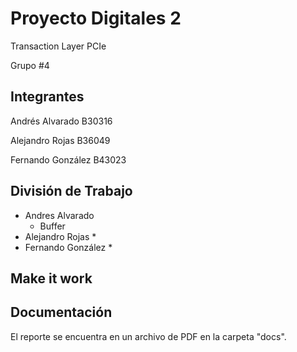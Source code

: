 # Proyecto Digitales 2

Transaction Layer PCIe

Grupo #4

## Integrantes

Andrés Alvarado B30316

Alejandro Rojas B36049

Fernando González B43023

## División de Trabajo

* Andres Alvarado
  * Buffer
* Alejandro Rojas
  * 
* Fernando González
  * 

## Make it work


## Documentación

El reporte se encuentra en un archivo de PDF en la carpeta "docs".
